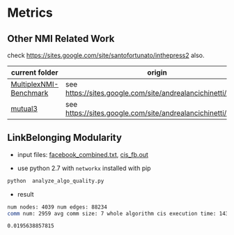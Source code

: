 # Metrics

## Other NMI Related Work

check https://sites.google.com/site/santofortunato/inthepress2 also.

current folder | origin
--- | ---
[MultiplexNMI-Benchmark](MultiplexNMI-Benchmark) | see https://sites.google.com/site/andrealancichinetti/files
[mutual3](mutual3) | see https://sites.google.com/site/andrealancichinetti/mutual

## LinkBelonging Modularity

- input files: [facebook_combined.txt](facebook_combined.txt), [cis_fb.out](cis_fb.out)

- use python 2.7 with `networkx` installed with pip

```zsh
python  analyze_algo_quality.py
```

- result

```zsh
num nodes: 4039 num edges: 88234
comm num: 2959 avg comm size: 7 whole algorithm cis execution time: 1436 ms

0.0195638857815
```
